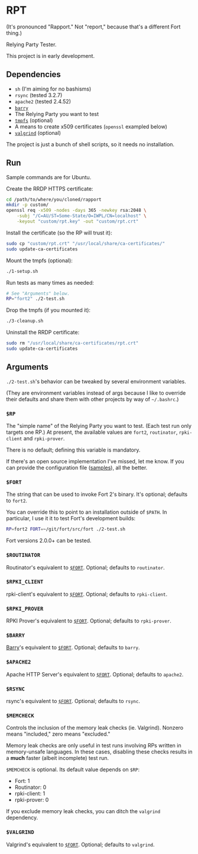 # RPT

(It's pronounced "Rapport." Not "report," because that's a different Fort thing.)

Relying Party Tester.

This project is in early development.

## Dependencies

- `sh` (I'm aiming for no bashisms)
- `rsync` (tested 3.2.7)
- `apache2` (tested 2.4.52)
- [`barry`](https://github.com/LACNIC/barry/)
- The Relying Party you want to test
- [`tmpfs`](https://man7.org/linux/man-pages/man5/tmpfs.5.html) (optional)
- A means to create x509 certificates (`openssl` exampled below)
- [`valgrind`](https://valgrind.org/) (optional)

The project is just a bunch of shell scripts, so it needs no installation.

## Run

Sample commands are for Ubuntu.

Create the RRDP HTTPS certificate:

```sh
cd /path/to/where/you/cloned/rapport
mkdir -p custom/
openssl req -x509 -nodes -days 365 -newkey rsa:2048 \
	-subj "/C=AU/ST=Some-State/O=IWPL/CN=localhost" \
	-keyout "custom/rpt.key" -out "custom/rpt.crt"
```

Install the certificate (so the RP will trust it):

```sh
sudo cp "custom/rpt.crt" "/usr/local/share/ca-certificates/"
sudo update-ca-certificates
```

Mount the tmpfs (optional):

```sh
./1-setup.sh
```

Run tests as many times as needed:

```sh
# See "Arguments" below.
RP="fort2" ./2-test.sh
```

Drop the tmpfs (if you mounted it):

```sh
./3-cleanup.sh
```

Uninstall the RRDP certificate:

```sh
sudo rm "/usr/local/share/ca-certificates/rpt.crt"
sudo update-ca-certificates
```

## Arguments

`./2-test.sh`'s behavior can be tweaked by several environment variables.

(They are environment variables instead of args because I like to override their defaults and share them with other projects by way of `~/.bashrc`.)

### `$RP`

The "simple name" of the Relying Party you want to test. (Each test run only targets one RP.) At present, the available values are `fort2`, `routinator`, `rpki-client` and `rpki-prover`.

There is no default; defining this variable is mandatory.

If there's an open source implementation I've missed, let me know. If you can provide the configuration file ([samples](rp/)), all the better.

### `$FORT`

The string that can be used to invoke Fort 2's binary. It's optional; defaults to `fort2`.

You can override this to point to an installation outside of `$PATH`. In particular, I use it it to test Fort's development builds:

```sh
RP=fort2 FORT=~/git/fort/src/fort ./2-test.sh
```

Fort versions 2.0.0+ can be tested.

### `$ROUTINATOR`

Routinator's equivalent to [`$FORT`](#fort). Optional; defaults to `routinator`.

### `$RPKI_CLIENT`

rpki-client's equivalent to [`$FORT`](#fort). Optional; defaults to `rpki-client`.

### `$RPKI_PROVER`

RPKI Prover's equivalent to [`$FORT`](#fort). Optional; defaults to `rpki-prover`.

### `$BARRY`

[Barry](https://github.com/LACNIC/barry/)'s equivalent to [`$FORT`](#fort). Optional; defaults to `barry`.

### `$APACHE2`

Apache HTTP Server's equivalent to [`$FORT`](#fort). Optional; defaults to `apache2`.

### `$RSYNC`

rsync's equivalent to [`$FORT`](#fort). Optional; defaults to `rsync`.

### `$MEMCHECK`

Controls the inclusion of the memory leak checks (ie. Valgrind). Nonzero means "included," zero means "excluded."

Memory leak checks are only useful in test runs involving RPs written in memory-unsafe languages. In these cases, disabling these checks results in a **much** faster (albeit incomplete) test run.

`$MEMCHECK` is optional. Its default value depends on `$RP`:

- Fort: 1
- Routinator: 0
- rpki-client: 1
- rpki-prover: 0

If you exclude memory leak checks, you can ditch the `valgrind` dependency.

### `$VALGRIND`

Valgrind's equivalent to [`$FORT`](#fort). Optional; defaults to `valgrind`.
